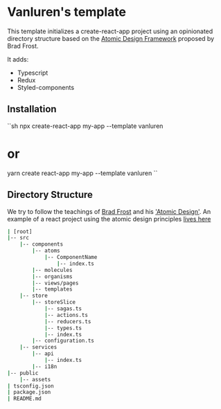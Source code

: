 # Vanluren's  template
This template initializes a create-react-app project using an opinionated directory structure based on the [Atomic Design Framework](https://atomicdesign.bradfrost.com/) proposed by Brad Frost.

It adds: 
- Typescript
- Redux
- Styled-components


## Installation

``sh
npx create-react-app my-app --template vanluren

# or

yarn create react-app my-app --template vanluren
``


## Directory Structure


We try to follow the teachings of [Brad Frost](https://bradfrost.com/) and his ['Atomic Design'](https://atomicdesign.bradfrost.com/table-of-contents/).
An example of a react project using the atomic design principles [lives here](https://github.com/danilowoz/react-atomic-design)

```sh
| [root]
|-- src
    |-- components
        |-- atoms
            |-- ComponentName
                |-- index.ts
        |-- molecules
        |-- organisms
        |-- views/pages
        |-- templates
    |-- store
        |-- storeSlice
            |-- sagas.ts
            |-- actions.ts
            |-- reducers.ts
            |-- types.ts
            |-- index.ts
        |-- configuration.ts
    |-- services
        |-- api
            |-- index.ts
        |-- i18n
|-- public
    |-- assets
| tsconfig.json
| package.json
| README.md
```
